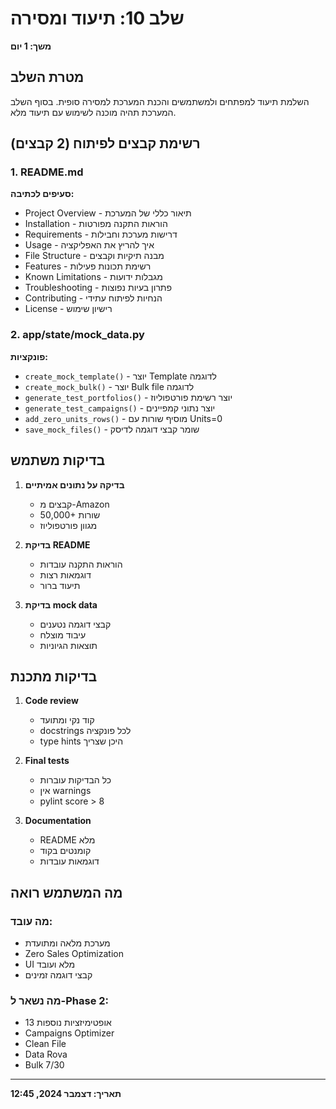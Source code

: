 # שלב 10: תיעוד ומסירה
**משך: 1 יום**

## מטרת השלב
השלמת תיעוד למפתחים ולמשתמשים והכנת המערכת למסירה סופית. בסוף השלב המערכת תהיה מוכנה לשימוש עם תיעוד מלא.

## רשימת קבצים לפיתוח (2 קבצים)

### 1. README.md
**סעיפים לכתיבה:**
- Project Overview - תיאור כללי של המערכת
- Installation - הוראות התקנה מפורטות
- Requirements - דרישות מערכת וחבילות
- Usage - איך להריץ את האפליקציה
- File Structure - מבנה תיקיות וקבצים
- Features - רשימת תכונות פעילות
- Known Limitations - מגבלות ידועות
- Troubleshooting - פתרון בעיות נפוצות
- Contributing - הנחיות לפיתוח עתידי
- License - רישיון שימוש

### 2. app/state/mock_data.py
**פונקציות:**
- `create_mock_template()` - יוצר Template לדוגמה
- `create_mock_bulk()` - יוצר Bulk file לדוגמה
- `generate_test_portfolios()` - יוצר רשימת פורטפוליוז
- `generate_test_campaigns()` - יוצר נתוני קמפיינים
- `add_zero_units_rows()` - מוסיף שורות עם Units=0
- `save_mock_files()` - שומר קבצי דוגמה לדיסק

## בדיקות משתמש

1. **בדיקה על נתונים אמיתיים**
   - קבצים מ-Amazon
   - 50,000+ שורות
   - מגוון פורטפוליוז

2. **בדיקת README**
   - הוראות התקנה עובדות
   - דוגמאות רצות
   - תיעוד ברור

3. **בדיקת mock data**
   - קבצי דוגמה נטענים
   - עיבוד מוצלח
   - תוצאות הגיוניות

## בדיקות מתכנת

1. **Code review**
   - קוד נקי ומתועד
   - docstrings לכל פונקציה
   - type hints היכן שצריך

2. **Final tests**
   - כל הבדיקות עוברות
   - אין warnings
   - pylint score > 8

3. **Documentation**
   - README מלא
   - קומנטים בקוד
   - דוגמאות עובדות

## מה המשתמש רואה

### מה עובד:
- מערכת מלאה ומתועדת
- Zero Sales Optimization
- UI מלא ועובד
- קבצי דוגמה זמינים

### מה נשאר ל-Phase 2:
- 13 אופטימיזציות נוספות
- Campaigns Optimizer
- Clean File
- Data Rova
- Bulk 7/30

---
**תאריך: דצמבר 2024, 12:45**
